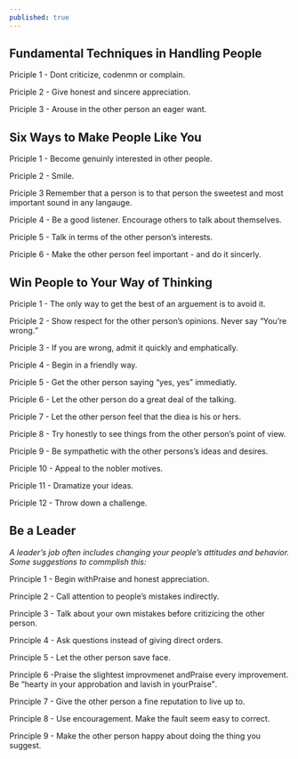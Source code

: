 ```yaml
---
published: true
---
```

<h2 id="toc_1">Fundamental Techniques in Handling People</h2>

<p>Priciple 1 - Dont criticize, codenmn or complain. </p>

<p>Priciple 2 - Give honest and sincere appreciation. </p>

<p>Priciple 3 - Arouse in the other person an eager want. </p>

<h2 id="toc_2">Six Ways to Make People Like You</h2>

<p>Priciple 1 - Become genuinly interested in other people.</p>

<p>Priciple 2 - Smile.</p>

<p>Priciple 3 Remember that a person is to that person the sweetest and most important sound in any langauge. </p>

<p>Priciple 4 - Be a good listener. Encourage others to talk about themselves. </p>

<p>Priciple 5 - Talk in terms of the other person&rsquo;s interests. </p>

<p>Priciple 6 - Make the other person feel important - and do it sincerly. </p>

<h2 id="toc_3">Win People to Your Way of Thinking</h2>

<p>Priciple 1 - The only way to get the best of an arguement is to avoid it. </p>

<p>Priciple 2 - Show respect for the other person&rsquo;s opinions. Never say <q>You&rsquo;re wrong.</q></p>

<p>Priciple 3 - If you are wrong, admit it quickly and emphatically. </p>

<p>Priciple 4 - Begin in a friendly way.</p>

<p>Priciple 5 - Get the other person saying <q>yes, yes</q> immediatly. </p>

<p>Priciple 6 - Let the other person do a great deal of the talking. </p>

<p>Priciple 7 - Let the other person feel that the diea is his or hers.</p>

<p>Priciple 8 - Try honestly to see things from the other person&rsquo;s point of view.</p>

<p>Priciple 9 - Be sympathetic with the other persons&rsquo;s ideas and desires. </p>

<p>Priciple 10 - Appeal to the nobler motives.</p>

<p>Priciple 11 - Dramatize your ideas.</p>

<p>Priciple 12 - Throw down a challenge. </p>

<h2 id="toc_4">Be a Leader</h2>

<p><i>A leader&rsquo;s job often includes changing your people&rsquo;s attitudes and behavior. Some suggestions to commplish this:</i></p>

<p>Principle 1 - Begin withPraise and honest appreciation.</p>

<p>Principle 2 - Call attention  to people&rsquo;s mistakes indirectly. </p>

<p>Principle 3 - Talk about your own mistakes before critizicing the other person.</p>

<p>Principle 4 - Ask questions instead of giving direct orders. </p>

<p>Principle 5 - Let the other person save face. </p>

<p>Principle 6 -Praise the slightest improvmenet andPraise every improvement. Be <q>hearty in your approbation and lavish in yourPraise</q>. </p>

<p>Principle 7 - Give the other person a fine reputation to live up to. </p>

<p>Principle 8 - Use encouragement. Make the fault seem easy to correct. </p>

<p>Principle 9 - Make the other person happy about doing the thing you suggest. </p>